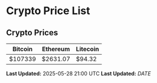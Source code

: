 # Crypto Price List

## Crypto Prices
| Bitcoin | Ethereum | Litecoin |
| ------- | -------- | -------- |
| $107339 | $2631.07 | $94.32 |
**Last Updated:** 2025-05-28 21:00 UTC
**Last Updated:** $DATE$
